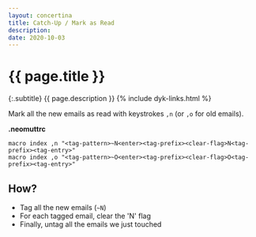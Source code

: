 ```yaml
---
layout: concertina
title: Catch-Up / Mark as Read
description: 
date: 2020-10-03
---
```


# {{ page.title }}

{:.subtitle}
{{ page.description }}
{% include dyk-links.html %}

Mark all the new emails as read with keystrokes `,n` (or `,o` for old emails).

**.neomuttrc**

```
macro index ,n "<tag-pattern>~N<enter><tag-prefix><clear-flag>N<tag-prefix><tag-entry>"
macro index ,o "<tag-pattern>~O<enter><tag-prefix><clear-flag>O<tag-prefix><tag-entry>"
```

## How?
* Tag all the new emails (`~N`)
* For each tagged email, clear the 'N' flag
* Finally, untag all the emails we just touched
